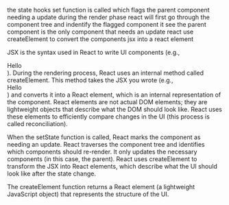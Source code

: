 the state hooks set function is called which flags the parent component needing a update during the render phase react will first go through the component tree and indentify the flagged component it see the parent component is the only component that needs an update
react use createElement to convert the components jsx into a react element


JSX is the syntax used in React to write UI components (e.g., <div>Hello</div>).
During the rendering process, React uses an internal method called createElement. This method takes the JSX you wrote (e.g., <div>Hello</div>) and converts it into a React element, which is an internal representation of the component.
React elements are not actual DOM elements; they are lightweight objects that describe what the DOM should look like. React uses these elements to efficiently compare changes in the UI (this process is called reconciliation).


When the setState function is called, React marks the component as needing an update.
React traverses the component tree and identifies which components should re-render.
It only updates the necessary components (in this case, the parent).
React uses createElement to transform the JSX into React elements, which describe what the UI should look like after the state change.


The createElement function returns a React element (a lightweight JavaScript object) that represents the structure of the UI.
